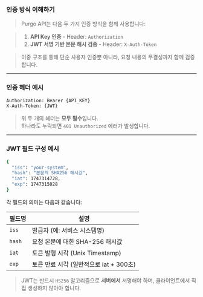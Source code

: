 ### 인증 방식 이해하기

>Purgo API는 다음 두 가지 인증 방식을 함께 사용합니다:

>1. **API Key 인증** - Header: `Authorization`
>2. **JWT 서명 기반 본문 해시 검증** - Header: `X-Auth-Token`

>이중 구조를 통해 단순 사용자 인증뿐 아니라, 요청 내용의 무결성까지 함께 검증합니다.

---

### 인증 헤더 예시

```bash
Authorization: Bearer {API_KEY}
X-Auth-Token: {JWT}
```

> 위 두 개의 헤더는 **모두 필수**입니다.  
> 하나라도 누락되면 `401 Unauthorized` 에러가 발생합니다.

---

### JWT 필드 구성 예시

```bash
{
  "iss": "your-system",
  "hash": "본문의 SHA256 해시값",
  "iat": 1747314728,
  "exp": 1747315028
}
```

각 필드의 의미는 다음과 같습니다:

| 필드명 | 설명 |
|--------|------|
| `iss`  | 발급자 (예: 서비스 시스템명) |
| `hash` | 요청 본문에 대한 SHA-256 해시값 |
| `iat`  | 토큰 발행 시각 (Unix Timestamp) |
| `exp`  | 토큰 만료 시각 (일반적으로 iat + 300초) |

> JWT는 반드시 `HS256` 알고리즘으로 **서버에서** 서명해야 하며, 클라이언트에서 직접 생성하지 않아야 합니다.